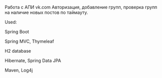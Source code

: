 Работа с АПИ vk.com
Авторизация, добавление групп, проверка групп на наличие новых постов по таймауту.



Used:

Spring Boot

Spring MVC, Thymeleaf

H2 database

Hibernate, Spring Data JPA

Maven, Log4j
